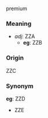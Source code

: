 premium
### Meaning
+ _adj_: ZZA
    + __eg__: ZZB

### Origin

ZZC

### Synonym

__eg__: ZZD

+ ZZE


